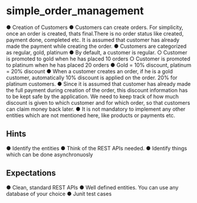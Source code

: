 # simple_order_management



● Creation of Customers
● Customers can create orders. For simplicity, once an order is created, thats final.There is no order status like created, payment done, completed etc. It is assumed that customer has already made the payment while creating the order.
● Customers are categorized as regular, gold, platinum
● By default, a customer is regular.
    ○ Customer is promoted to gold when he has placed 10 orders
    ○ Customer is promoted to platinum when he has placed 20 orders
● Gold = 10% discount, platinum = 20% discount
● When a customer creates an order, if he is a gold customer, automatically 10%
discount is applied on the order. 20% for platinum customers.
● Since it is assumed that customer has already made the full payment during
creation of the order, this discount information has to be kept safe by the
application. We need to keep track of how much discount is given to which
customer and for which order, so that customers can claim money back later.
● It is not mandatory to implement any other entities which are not mentioned here,
like products or payments etc.

## Hints
● Identify the entities
● Think of the REST APIs needed.
● Identify things which can be done asynchronuosly

## Expectations
● Clean, standard REST APIs
● Well defined entities. You can use any database of your choice
● Junit test cases
